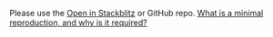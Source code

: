 Please use the <a href="https://ant.design/components/overview-cn" target="_blank">Open in Stackblitz</a> or GitHub repo.
[What is a minimal reproduction, and why is it required?](#repro-modal)
